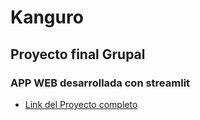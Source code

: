 
# Kanguro
## Proyecto final Grupal
### APP WEB desarrollada con streamlit 
* [Link del Proyecto completo](https://github.com/Constanzafl/Proyecto_Final)
